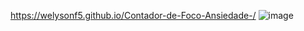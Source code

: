 https://welysonf5.github.io/Contador-de-Foco-Ansiedade-/
![image](https://github.com/user-attachments/assets/4ae1da8a-dbc8-48fd-907c-fc4866d19a31)
